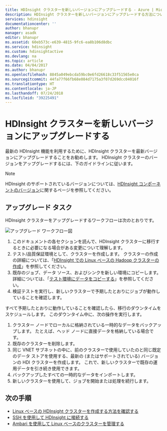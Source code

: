 ```yaml
---
title: HDInsight クラスターを新しいバージョンにアップグレードする - Azure | Microsoft Docs
description: HDInsight クラスターを新しいバージョンにアップグレードする方法について説明します。
services: hdinsight
documentationcenter: ''
author: bhanupr
manager: asadk
editor: bhanupr
ms.assetid: 60eb573c-e639-4815-9fc6-ea8b106d8dbc
ms.service: hdinsight
ms.custom: hdinsightactive
ms.devlang: na
ms.topic: article
ms.date: 04/04/2017
ms.author: bhanupr
ms.openlocfilehash: 8845a049ebcda59bc0e6fd26618c33f51565e0ca
ms.sourcegitcommit: 44fa77f66fb68e084d7175a3f07d269dcc04016f
ms.translationtype: HT
ms.contentlocale: ja-JP
ms.lasthandoff: 07/24/2018
ms.locfileid: "39225491"
---
```

# <a name="upgrade-hdinsight-cluster-to-a-newer-version"></a>HDInsight クラスターを新しいバージョンにアップグレードする
最新の HDInsight 機能を利用するために、HDInsight クラスターを最新バージョンにアップグレードすることをお勧めします。 HDInsight クラスターのバージョンをアップグレードするには、下のガイドラインに従います。

> [!NOTE]
> HDInsight のサポートされているバージョンについては、[HDInsight コンポーネントのバージョン](hdinsight-component-versioning.md#supported-hdinsight-versions)に関するページを参照してください。
>
>

## <a name="upgrade-tasks"></a>アップグレード タスク
HDInsight クラスターをアップグレードするワークフローは次のとおりです。

![アップグレード ワークフロー図](./media/hdinsight-upgrade-cluster/upgrade-workflow.png)

1. このドキュメントの各セクションを読んで、HDInsight クラスターに移行するときに必要になる場合がある変更について理解します。
2. テスト/品質保証環境として、クラスターを作成します。 クラスターの作成の詳細については、「[HDInsight での Linux ベースの Hadoop クラスターの作成](hdinsight-hadoop-provision-linux-clusters.md)」を参照してください。
3. 既存のジョブ、データ ソース、およびシンクを新しい環境にコピーします。 詳細については、「[テスト環境にデータをコピーする](hdinsight-migrate-from-windows-to-linux.md#copy-data-to-the-test-environment)」を参照してください。
4. 検証テストを実行し、新しいクラスターで予期したとおりにジョブが動作していることを確認します。


すべて予期したとおりに動作していることを確認したら、移行のダウンタイムをスケジュールします。 このダウンタイム中に、次の操作を実行します。

1.  クラスター ノードでローカルに格納されている一時的なデータをバックアップします。 たとえば、ヘッド ノードに直接データを格納している場合です。
2.  既存のクラスターを削除します。
3.  同じ VNET サブネットの中に、前のクラスターで使用していたのと同じ既定のデータ ストアを使用する、最新の (またはサポートされている) バージョンの HDI クラスターを作成します。 これで、新しいクラスターで既存の運用データを引き続き使用できます。
4.  バックアップしたすべての一時的なデータをインポートします。
5.  新しいクラスターを使用して、ジョブを開始または処理を続行します。

## <a name="next-steps"></a>次の手順
* [Linux ベースの HDInsight クラスターを作成する方法を確認する](hdinsight-hadoop-provision-linux-clusters.md)
* [SSH を使用して HDInsight に接続する](hdinsight-hadoop-linux-use-ssh-unix.md)
* [Ambari を使用して Linux ベースのクラスターを管理する](hdinsight-hadoop-manage-ambari.md)

